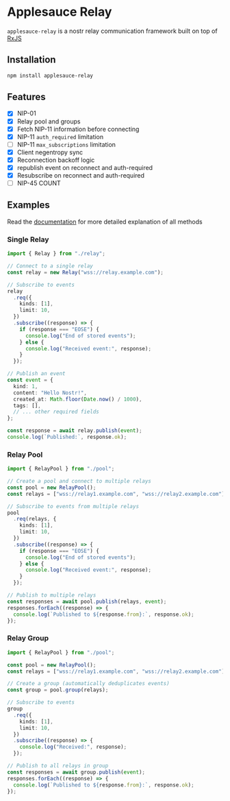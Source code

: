 # Applesauce Relay

`applesauce-relay` is a nostr relay communication framework built on top of [RxJS](https://rxjs.dev/)

## Installation

```bash
npm install applesauce-relay
```

## Features

- [x] NIP-01
- [x] Relay pool and groups
- [x] Fetch NIP-11 information before connecting
- [x] NIP-11 `auth_required` limitation
- [ ] NIP-11 `max_subscriptions` limitation
- [x] Client negentropy sync
- [x] Reconnection backoff logic
- [x] republish event on reconnect and auth-required
- [x] Resubscribe on reconnect and auth-required
- [ ] NIP-45 COUNT

## Examples

Read the [documentation](https://hzrd149.github.io/applesauce/overview/relays.html) for more detailed explanation of all methods

### Single Relay

```typescript
import { Relay } from "./relay";

// Connect to a single relay
const relay = new Relay("wss://relay.example.com");

// Subscribe to events
relay
  .req({
    kinds: [1],
    limit: 10,
  })
  .subscribe((response) => {
    if (response === "EOSE") {
      console.log("End of stored events");
    } else {
      console.log("Received event:", response);
    }
  });

// Publish an event
const event = {
  kind: 1,
  content: "Hello Nostr!",
  created_at: Math.floor(Date.now() / 1000),
  tags: [],
  // ... other required fields
};

const response = await relay.publish(event);
console.log(`Published:`, response.ok);
```

### Relay Pool

```typescript
import { RelayPool } from "./pool";

// Create a pool and connect to multiple relays
const pool = new RelayPool();
const relays = ["wss://relay1.example.com", "wss://relay2.example.com"];

// Subscribe to events from multiple relays
pool
  .req(relays, {
    kinds: [1],
    limit: 10,
  })
  .subscribe((response) => {
    if (response === "EOSE") {
      console.log("End of stored events");
    } else {
      console.log("Received event:", response);
    }
  });

// Publish to multiple relays
const responses = await pool.publish(relays, event);
responses.forEach((response) => {
  console.log(`Published to ${response.from}:`, response.ok);
});
```

### Relay Group

```typescript
import { RelayPool } from "./pool";

const pool = new RelayPool();
const relays = ["wss://relay1.example.com", "wss://relay2.example.com"];

// Create a group (automatically deduplicates events)
const group = pool.group(relays);

// Subscribe to events
group
  .req({
    kinds: [1],
    limit: 10,
  })
  .subscribe((response) => {
    console.log("Received:", response);
  });

// Publish to all relays in group
const responses = await group.publish(event);
responses.forEach((response) => {
  console.log(`Published to ${response.from}:`, response.ok);
});
```
